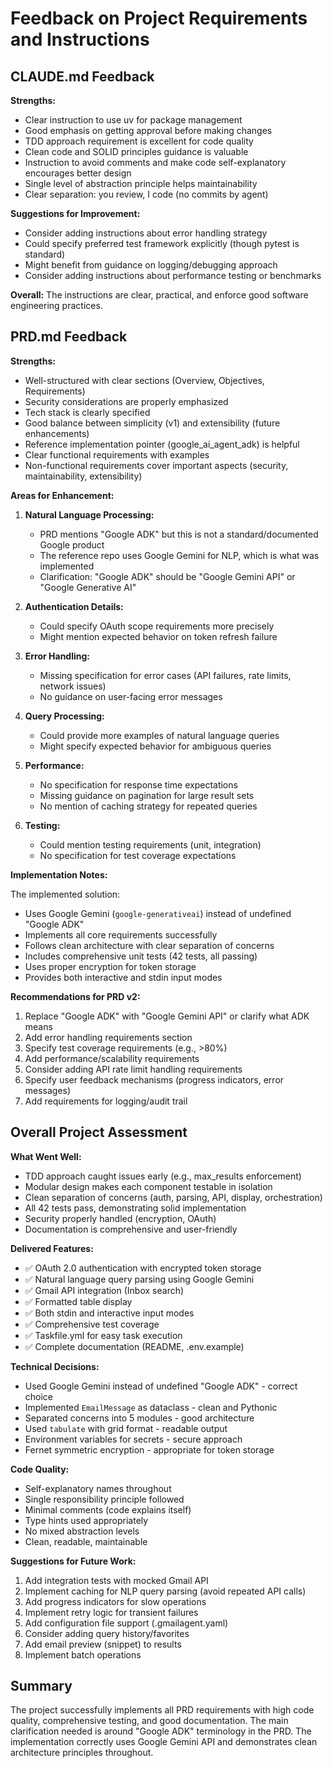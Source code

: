 # Feedback on Project Requirements and Instructions

## CLAUDE.md Feedback

**Strengths:**
- Clear instruction to use uv for package management
- Good emphasis on getting approval before making changes
- TDD approach requirement is excellent for code quality
- Clean code and SOLID principles guidance is valuable
- Instruction to avoid comments and make code self-explanatory encourages better design
- Single level of abstraction principle helps maintainability
- Clear separation: you review, I code (no commits by agent)

**Suggestions for Improvement:**
- Consider adding instructions about error handling strategy
- Could specify preferred test framework explicitly (though pytest is standard)
- Might benefit from guidance on logging/debugging approach
- Consider adding instructions about performance testing or benchmarks

**Overall:** The instructions are clear, practical, and enforce good software engineering practices.

## PRD.md Feedback

**Strengths:**
- Well-structured with clear sections (Overview, Objectives, Requirements)
- Security considerations are properly emphasized
- Tech stack is clearly specified
- Good balance between simplicity (v1) and extensibility (future enhancements)
- Reference implementation pointer (google_ai_agent_adk) is helpful
- Clear functional requirements with examples
- Non-functional requirements cover important aspects (security, maintainability, extensibility)

**Areas for Enhancement:**

1. **Natural Language Processing:**
   - PRD mentions "Google ADK" but this is not a standard/documented Google product
   - The reference repo uses Google Gemini for NLP, which is what was implemented
   - Clarification: "Google ADK" should be "Google Gemini API" or "Google Generative AI"

2. **Authentication Details:**
   - Could specify OAuth scope requirements more precisely
   - Might mention expected behavior on token refresh failure

3. **Error Handling:**
   - Missing specification for error cases (API failures, rate limits, network issues)
   - No guidance on user-facing error messages

4. **Query Processing:**
   - Could provide more examples of natural language queries
   - Might specify expected behavior for ambiguous queries

5. **Performance:**
   - No specification for response time expectations
   - Missing guidance on pagination for large result sets
   - No mention of caching strategy for repeated queries

6. **Testing:**
   - Could mention testing requirements (unit, integration)
   - No specification for test coverage expectations

**Implementation Notes:**

The implemented solution:
- Uses Google Gemini (`google-generativeai`) instead of undefined "Google ADK"
- Implements all core requirements successfully
- Follows clean architecture with clear separation of concerns
- Includes comprehensive unit tests (42 tests, all passing)
- Uses proper encryption for token storage
- Provides both interactive and stdin input modes

**Recommendations for PRD v2:**

1. Replace "Google ADK" with "Google Gemini API" or clarify what ADK means
2. Add error handling requirements section
3. Specify test coverage requirements (e.g., >80%)
4. Add performance/scalability requirements
5. Consider adding API rate limit handling requirements
6. Specify user feedback mechanisms (progress indicators, error messages)
7. Add requirements for logging/audit trail

## Overall Project Assessment

**What Went Well:**
- TDD approach caught issues early (e.g., max_results enforcement)
- Modular design makes each component testable in isolation
- Clean separation of concerns (auth, parsing, API, display, orchestration)
- All 42 tests pass, demonstrating solid implementation
- Security properly handled (encryption, OAuth)
- Documentation is comprehensive and user-friendly

**Delivered Features:**
- ✅ OAuth 2.0 authentication with encrypted token storage
- ✅ Natural language query parsing using Google Gemini
- ✅ Gmail API integration (Inbox search)
- ✅ Formatted table display
- ✅ Both stdin and interactive input modes
- ✅ Comprehensive test coverage
- ✅ Taskfile.yml for easy task execution
- ✅ Complete documentation (README, .env.example)

**Technical Decisions:**
- Used Google Gemini instead of undefined "Google ADK" - correct choice
- Implemented `EmailMessage` as dataclass - clean and Pythonic
- Separated concerns into 5 modules - good architecture
- Used `tabulate` with grid format - readable output
- Environment variables for secrets - secure approach
- Fernet symmetric encryption - appropriate for token storage

**Code Quality:**
- Self-explanatory names throughout
- Single responsibility principle followed
- Minimal comments (code explains itself)
- Type hints used appropriately
- No mixed abstraction levels
- Clean, readable, maintainable

**Suggestions for Future Work:**
1. Add integration tests with mocked Gmail API
2. Implement caching for NLP query parsing (avoid repeated API calls)
3. Add progress indicators for slow operations
4. Implement retry logic for transient failures
5. Add configuration file support (.gmailagent.yaml)
6. Consider adding query history/favorites
7. Add email preview (snippet) to results
8. Implement batch operations

## Summary

The project successfully implements all PRD requirements with high code quality, comprehensive testing, and good documentation. The main clarification needed is around "Google ADK" terminology in the PRD. The implementation correctly uses Google Gemini API and demonstrates clean architecture principles throughout.
